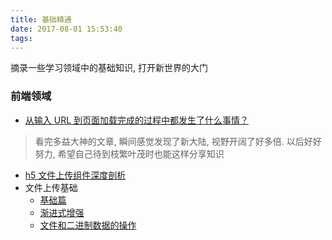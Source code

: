 ```yaml
---
title: 基础精通
date: 2017-08-01 15:53:40
tags:
---
```


摘录一些学习领域中的基础知识, 打开新世界的大门

<!-- more -->

### 前端领域

- [从输入 URL 到页面加载完成的过程中都发生了什么事情？](http://fex.baidu.com/blog/2014/05/what-happen/)

> 看完多益大神的文章, 瞬间感觉发现了新大陆, 视野开阔了好多倍. 以后好好努力, 希望自己待到枝繁叶茂时也能这样分享知识

- [h5 文件上传组件深度剖析](http://fex.baidu.com/blog/2014/04/html5-uploader/)
- 文件上传基础
    - [基础篇](https://www.qcloud.com/community/article/985614)
    - [渐进式增强](http://www.ruanyifeng.com/blog/2012/08/file_upload.html)
    - [文件和二进制数据的操作](http://javascript.ruanyifeng.com/htmlapi/file.html)